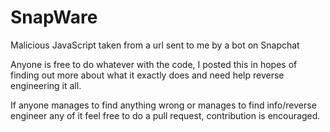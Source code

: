 # SnapWare
Malicious JavaScript taken from a url sent to me by a bot on Snapchat

Anyone is free to do whatever with the code, I posted this in hopes of finding out more about what it exactly does and need help reverse engineering it all.

If anyone manages to find anything wrong or manages to find info/reverse engineer any of it feel free to do a pull request, contribution is encouraged.
